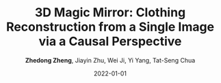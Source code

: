 ---
title: "3D Magic Mirror: Clothing Reconstruction from a Single Image via a Causal Perspective"
collection: publications
permalink: /publication/3D-Magic2022
date: 2022-01-01
doi: 
venue: 'arXiv:2204.13096'
paperurl: 'https://zdzheng.xyz/files/3D_Recon.pdf'
code: 'https://github.com/layumi/3D-Magic-Mirror'
author: '<strong>Zhedong Zheng</strong>,  Jiayin Zhu,  Wei Ji,  Yi Yang,  Tat-Seng Chua'
citation: ' Zhedong Zheng,  Jiayin Zhu,  Wei Ji,  Yi Yang,  Tat-Seng Chua, &quot;3D Magic Mirror: Clothing Reconstruction from a Single Image via a Causal Perspective.&quot; arXiv:2204.13096, 2022.'
pub_year: '2022'
bib: >
    @inproceedings{zheng2020magic,  
    author = "Zheng, Zhedong and Zhu, Jiayin and Ji, Wei and Yang, Yi and Chua, Tat-Seng",  
    title = "3D Magic Mirror: Clothing Reconstruction from a Single Image via a Causal Perspective",  
    booktitle = "arXiv:2204.13096",  
    url = "https://zdzheng.xyz/files/3D\_Recon.pdf",  
    code = "https://github.com/layumi/3D-Magic-Mirror",  
    year = "2022"
    }

---